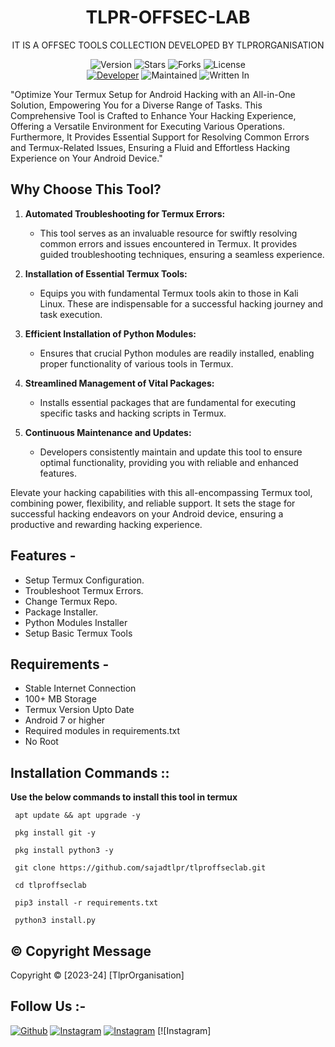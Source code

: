 <h1 align="center">TLPR-OFFSEC-LAB</h1>
<p align="center">
    IT IS A OFFSEC TOOLS COLLECTION DEVELOPED BY TLPRORGANISATION
</p>
<p align="center">
    <img alt="Version" src="https://img.shields.io/badge/Version-0.1.1-blue?style=for-the-badge&color=blue">
    <img alt="Stars" src="https://img.shields.io/github/stars/sajadtlpr/tlproffseclab?style=for-the-badge&color=magenta">
    <img alt="Forks" src="https://img.shields.io/github/forks/sajadtlpr/tlproffseclab?color=cyan&style=for-the-badge&color=purple">
    <img alt="License" src="https://img.shields.io/github/license/sajadtlpr/tlproffseclab?style=for-the-badge&color=blue">
    <br>
    <a href="https://telegram.me/sajadtlpr"><img title="Developer" src="https://img.shields.io/badge/Developer-sajadtlpr-red?style=flat-square"></a>
    <img alt="Maintained" src="https://img.shields.io/badge/Maintained-Yes-blue?style=flat-square">
    <img alt="Written In" src="https://img.shields.io/badge/Written%20In-python-yellow?style=flat-square">
</p>


"Optimize Your Termux Setup for Android Hacking with an All-in-One Solution, Empowering You for a Diverse Range of Tasks. This Comprehensive Tool is Crafted to Enhance Your Hacking Experience, Offering a Versatile Environment for Executing Various Operations. Furthermore, It Provides Essential Support for Resolving Common Errors and Termux-Related Issues, Ensuring a Fluid and Effortless Hacking Experience on Your Android Device."
## Why Choose This Tool?

1. **Automated Troubleshooting for Termux Errors:**
   - This tool serves as an invaluable resource for swiftly resolving common errors and issues encountered in Termux. It provides guided troubleshooting techniques, ensuring a seamless experience.

2. **Installation of Essential Termux Tools:**
   - Equips you with fundamental Termux tools akin to those in Kali Linux. These are indispensable for a successful hacking journey and task execution.

3. **Efficient Installation of Python Modules:**
   - Ensures that crucial Python modules are readily installed, enabling proper functionality of various tools in Termux.

4. **Streamlined Management of Vital Packages:**
   - Installs essential packages that are fundamental for executing specific tasks and hacking scripts in Termux.

5. **Continuous Maintenance and Updates:**
   - Developers consistently maintain and update this tool to ensure optimal functionality, providing you with reliable and enhanced features.

Elevate your hacking capabilities with this all-encompassing Termux tool, combining power, flexibility, and reliable support. It sets the stage for successful hacking endeavors on your Android device, ensuring a productive and rewarding hacking experience.
## Features - 
- Setup Termux Configuration.
- Troubleshoot Termux Errors.
- Change Termux Repo.
- Package Installer.
- Python Modules Installer
- Setup Basic Termux Tools
  
## Requirements - 
- Stable Internet Connection
- 100+ MB Storage
- Termux Version Upto Date
- Android 7 or higher
- Required modules in requirements.txt
- No Root

## Installation Commands ::
**Use the below commands to install this tool in termux**

```
 apt update && apt upgrade -y

 pkg install git -y

 pkg install python3 -y

 git clone https://github.com/sajadtlpr/tlproffseclab.git

 cd tlproffseclab

 pip3 install -r requirements.txt

 python3 install.py
```

## ©️ Copyright Message
Copyright © [2023-24] [TlprOrganisation]

## Follow Us :-
<a href="https://github.com/sajadtlpr"><img title="Github" src="https://img.shields.io/badge/GitHub-sajadtlpr-brightgreen?style=for-the-badge&logo=github"></a>
[![Instagram](https://img.shields.io/badge/INSTAGRAM-FOLLOW-blue?style=for-the-badge&logo=instagram)](https://www.instagram.com/sajad.tlpr/)
[![Instagram](https://img.shields.io/badge/WEBSITE-VISIT-yellow?style=for-the-badge&logo=blogger)](https://github.com/sajadtlpr/in/)
[![Instagram]

